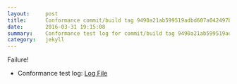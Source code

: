 ```yaml
---
layout:     post
title:      Conformance commit/build tag 9490a21ab599519adbd607a042497bf59f05184d
date:       2016-03-31 19:15:08
summary:    Conformance test log for commit/build tag 9490a21ab599519adbd607a042497bf59f05184d.
category:   jekyll
---
```


Failure!

- Conformance test log: [Log File](http://s3-us-west-2.amazonaws.com/kraken-e2e-logs/conformance/kraken_9490a21ab599519adbd607a042497bf59f05184d.log)
